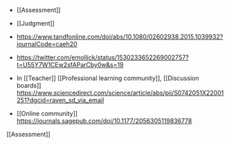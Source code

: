   - [[Assessment]]
  - [[Judgment]]

  - https://www.tandfonline.com/doi/abs/10.1080/02602938.2015.1039932?journalCode=caeh20

  - https://twitter.com/emollick/status/1530233652269002757?t=U55Y7W1CEw2sfAParCby0w&s=19

  - In [[Teacher]]  [[Professional learning community]],  [[Discussion boards]]
    https://www.sciencedirect.com/science/article/abs/pii/S0742051X22001251?dgcid=raven_sd_via_email

  - [[Online community]]
    https://journals.sagepub.com/doi/10.1177/2056305119836778

[[Assessment]]